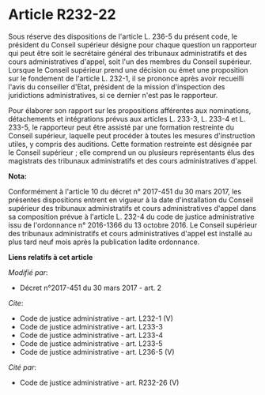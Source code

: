 # Article R232-22

Sous réserve des dispositions de l'article L. 236-5 du présent code, le président du Conseil supérieur désigne pour chaque
question un rapporteur qui peut être soit le secrétaire général des tribunaux administratifs et des cours administratives
d'appel, soit l'un des membres du Conseil supérieur. Lorsque le Conseil supérieur prend une décision ou émet une proposition
sur le fondement de l'article L. 232-1, il se prononce après avoir recueilli l'avis du conseiller d'Etat, président de la
mission d'inspection des juridictions administratives, si ce dernier n'est pas le rapporteur. 

Pour élaborer son rapport sur les propositions afférentes aux nominations, détachements et intégrations prévus aux articles
L. 233-3, L. 233-4 et L. 233-5, le rapporteur peut être assisté par une formation restreinte du Conseil supérieur, laquelle
peut procéder à toutes les mesures d'instruction utiles, y compris des auditions. Cette formation restreinte est désignée par
le Conseil supérieur ; elle comprend un ou plusieurs représentants élus des magistrats des tribunaux administratifs et des
cours administratives d'appel.

**Nota:**

Conformément à l'article 10 du décret n° 2017-451 du 30 mars 2017, les présentes dispositions entrent en vigueur à la date
d'installation du Conseil supérieur des tribunaux administratifs et cours administratives d'appel dans sa composition prévue
à l'article L. 232-4 du code de justice administrative issu de l'ordonnance n° 2016-1366 du 13 octobre 2016. Le Conseil
supérieur des tribunaux administratifs et cours administratives d'appel est installé au plus tard neuf mois après la
publication ladite ordonnance.

**Liens relatifs à cet article**

_Modifié par_:

  - Décret n°2017-451 du 30 mars 2017 - art. 2

_Cite_:

  - Code de justice administrative - art. L232-1 (V)
  - Code de justice administrative - art. L233-3
  - Code de justice administrative - art. L233-4
  - Code de justice administrative - art. L233-5
  - Code de justice administrative - art. L236-5 (V)

_Cité par_:

  - Code de justice administrative - art. R232-26 (V)
